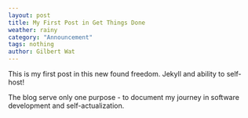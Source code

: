 ```yaml
---
layout: post
title: My First Post in Get Things Done
weather: rainy
category: "Announcement"
tags: nothing
author: Gilbert Wat
---
```

This is my first post in this new found freedom. Jekyll and ability to self-host!

The blog serve only one purpose - to document my journey in software development and self-actualization.
